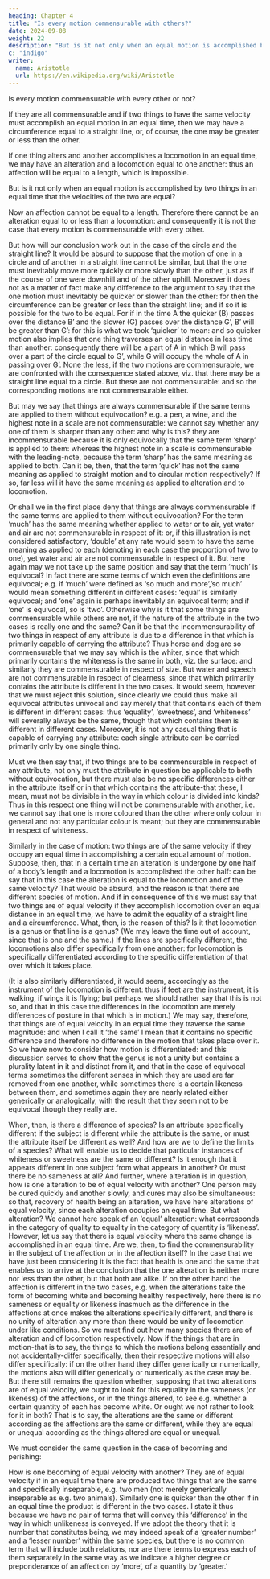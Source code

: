 ```yaml
---
heading: Chapter 4
title: "Is every motion commensurable with others?"
date: 2024-09-08
weight: 22
description: "But is it not only when an equal motion is accomplished by two things in an equal time that the velocities of the two are equal?"
c: "indigo"
writer:
  name: Aristotle 
  url: https://en.wikipedia.org/wiki/Aristotle
---
```



Is every motion commensurable with every other or not?

If they are all commensurable and if two things to have the same velocity must accomplish an equal motion in an equal time, then we may have a circumference equal to a straight line, or, of course, the one may be greater or less than the other. 

If one thing alters and another accomplishes a locomotion in an equal time, we may have an alteration and a locomotion equal to one another: thus an affection will be equal to a length, which is impossible.

But is it not only when an equal motion is accomplished by two things in an equal time that the velocities of the two are equal? 

Now an affection cannot be equal to a length. Therefore there cannot be an alteration
equal to or less than a locomotion: and consequently it is not the case that every motion
is commensurable with every other.

But how will our conclusion work out in the case of the circle and the straight line? It
would be absurd to suppose that the motion of one in a circle and of another in a
straight line cannot be similar, but that the one must inevitably move more quickly or
more slowly than the other, just as if the course of one were downhill and of the other
uphill. Moreover it does not as a matter of fact make any difference to the argument to
say that the one motion must inevitably be quicker or slower than the other: for then the
circumference can be greater or less than the straight line; and if so it is possible for the
two to be equal. For if in the time A the quicker (B) passes over the distance B’ and the
slower (G) passes over the distance G’, B’ will be greater than G’: for this is what we
took ‘quicker’ to mean: and so quicker motion also implies that one thing traverses an
equal distance in less time than another: consequently there will be a part of A in which
B will pass over a part of the circle equal to G’, while G will occupy the whole of A in
passing over G’. None the less, if the two motions are commensurable, we are
confronted with the consequence stated above, viz. that there may be a straight line
equal to a circle. But these are not commensurable: and so the corresponding motions
are not commensurable either.

But may we say that things are always commensurable if the same terms are applied to
them without equivocation? e.g. a pen, a wine, and the highest note in a scale are not
commensurable: we cannot say whether any one of them is sharper than any other: and
why is this? they are incommensurable because it is only equivocally that the same term
‘sharp’ is applied to them: whereas the highest note in a scale is commensurable with
the leading-note, because the term ‘sharp’ has the same meaning as applied to both. Can
it be, then, that the term ‘quick’ has not the same meaning as applied to straight motion
and to circular motion respectively? If so, far less will it have the same meaning as
applied to alteration and to locomotion.

Or shall we in the first place deny that things are always commensurable if the same terms are applied to them without equivocation? For the term ‘much’ has the same meaning whether applied to water or to air, yet water and air are not commensurable in respect of it: or, if this illustration is not considered satisfactory, ‘double’ at any rate would seem to have the same meaning as applied to each (denoting in each case the
proportion of two to one), yet water and air are not commensurable in respect of it. But
here again may we not take up the same position and say that the term ‘much’ is
equivocal? In fact there are some terms of which even the definitions are equivocal; e.g.
if ‘much’ were defined as ‘so much and more’,’so much’ would mean something
different in different cases: ‘equal’ is similarly equivocal; and ‘one’ again is perhaps
inevitably an equivocal term; and if ‘one’ is equivocal, so is ‘two’. Otherwise why is it that some things are commensurable while others are not, if the nature of the attribute in the two cases is really one and the same? Can it be that the incommensurability of two things in respect of any attribute is due to a difference in that which is primarily capable
of carrying the attribute? Thus horse and dog are so commensurable that we may say
which is the whiter, since that which primarily contains the whiteness is the same in
both, viz. the surface: and similarly they are commensurable in respect of size. But
water and speech are not commensurable in respect of clearness, since that which
primarily contains the attribute is different in the two cases. It would seem, however that
we must reject this solution, since clearly we could thus make all equivocal attributes
univocal and say merely that that contains each of them is different in different cases:
thus ‘equality’, ‘sweetness’, and ‘whiteness’ will severally always be the same, though
that which contains them is different in different cases. Moreover, it is not any casual
thing that is capable of carrying any attribute: each single attribute can be carried
primarily only by one single thing.

Must we then say that, if two things are to be commensurable in respect of any attribute, not only must the attribute in question be applicable to both without equivocation, but there must also be no specific differences either in the attribute itself or in that which contains the attribute-that these, I mean, must not be divisible in the way in which colour is divided into kinds? Thus in this respect one thing will not be commensurable with another, i.e. we cannot say that one is more coloured than the other where only
colour in general and not any particular colour is meant; but they are commensurable in
respect of whiteness.


Similarly in the case of motion: two things are of the same velocity if they occupy an equal time in accomplishing a certain equal amount of motion. Suppose, then, that in a certain time an alteration is undergone by one half of a body’s length and a locomotion is accomplished the other half: can be say that in this case the alteration is equal to the locomotion and of the same velocity? That would be absurd, and the reason is that there are different species of motion. And if in consequence of this we must say that two
things are of equal velocity if they accomplish locomotion over an equal distance in an
equal time, we have to admit the equality of a straight line and a circumference. What,
then, is the reason of this? Is it that locomotion is a genus or that line is a genus? (We
may leave the time out of account, since that is one and the same.) If the lines are
specifically different, the locomotions also differ specifically from one another: for
locomotion is specifically differentiated according to the specific differentiation of that over which it takes place. 

(It is also similarly differentiated, it would seem, accordingly as the instrument of the locomotion is different: thus if feet are the instrument, it is walking, if wings it is flying; but perhaps we should rather say that this is not so, and that in this case the differences in the locomotion are merely differences of posture in that which is in motion.) We may say, therefore, that things are of equal velocity in an equal time they traverse the same magnitude: and when I call it ‘the same’ I mean that it contains no specific difference and therefore no difference in the motion that takes place over it. So we have now to consider how motion is differentiated: and this discussion serves to show that the genus is not a unity but contains a plurality latent in it and distinct from it, and that in the case of equivocal terms sometimes the different senses in which they are used are far removed from one another, while sometimes there is a certain likeness between them, and sometimes again they are nearly related either generically or analogically, with the result that they seem not to be equivocal though they really are.

When, then, is there a difference of species? Is an attribute specifically different if the
subject is different while the attribute is the same, or must the attribute itself be different
as well? And how are we to define the limits of a species? What will enable us to decide that particular instances of whiteness or sweetness are the same or different? Is it
enough that it appears different in one subject from what appears in another? Or must
there be no sameness at all? And further, where alteration is in question, how is one
alteration to be of equal velocity with another? One person may be cured quickly and
another slowly, and cures may also be simultaneous: so that, recovery of health being an
alteration, we have here alterations of equal velocity, since each alteration occupies an
equal time. But what alteration? We cannot here speak of an ‘equal’ alteration: what
corresponds in the category of quality to equality in the category of quantity is
‘likeness’. However, let us say that there is equal velocity where the same change is
accomplished in an equal time. Are we, then, to find the commensurability in the subject
of the affection or in the affection itself? In the case that we have just been considering it
is the fact that health is one and the same that enables us to arrive at the conclusion that
the one alteration is neither more nor less than the other, but that both are alike. If on the
other hand the affection is different in the two cases, e.g. when the alterations take the
form of becoming white and becoming healthy respectively, here there is no sameness or
equality or likeness inasmuch as the difference in the affections at once makes the
alterations specifically different, and there is no unity of alteration any more than there
would be unity of locomotion under like conditions. So we must find out how many
species there are of alteration and of locomotion respectively. Now if the things that are
in motion-that is to say, the things to which the motions belong essentially and not
accidentally-differ specifically, then their respective motions will also differ specifically:
if on the other hand they differ generically or numerically, the motions also will differ
generically or numerically as the case may be. But there still remains the question
whether, supposing that two alterations are of equal velocity, we ought to look for this
equality in the sameness (or likeness) of the affections, or in the things altered, to see
e.g. whether a certain quantity of each has become white.
Or ought we not rather to look for it in both? That is to say, the alterations are the same
or different according as the affections are the same or different, while they are equal or
unequal according as the things altered are equal or unequal.


We must consider the same question in the case of becoming and perishing:


How is one becoming of equal velocity with another? They are of equal velocity if in an
equal time there are produced two things that are the same and specifically inseparable,
e.g. two men (not merely generically inseparable as e.g. two animals). Similarly one is
quicker than the other if in an equal time the product is different in the two cases. I state
it thus because we have no pair of terms that will convey this ‘difference’ in the way in
which unlikeness is conveyed. If we adopt the theory that it is number that constitutes
being, we may indeed speak of a ‘greater number’ and a ‘lesser number’ within the same
species, but there is no common term that will include both relations, nor are there terms
to express each of them separately in the same way as we indicate a higher degree or
preponderance of an affection by ‘more’, of a quantity by ‘greater.’

